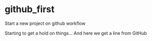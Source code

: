# github_first
Start a new project on github workflow

Starting to get a hold on things...
And here we get a line from GitHub

